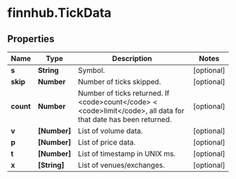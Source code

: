 # finnhub.TickData

## Properties

Name | Type | Description | Notes
------------ | ------------- | ------------- | -------------
**s** | **String** | Symbol. | [optional] 
**skip** | **Number** | Number of ticks skipped. | [optional] 
**count** | **Number** | Number of ticks returned. If &lt;code&gt;count&lt;/code&gt; &lt; &lt;code&gt;limit&lt;/code&gt;, all data for that date has been returned. | [optional] 
**v** | **[Number]** | List of volume data. | [optional] 
**p** | **[Number]** | List of price data. | [optional] 
**t** | **[Number]** | List of timestamp in UNIX ms. | [optional] 
**x** | **[String]** | List of venues/exchanges. | [optional] 



